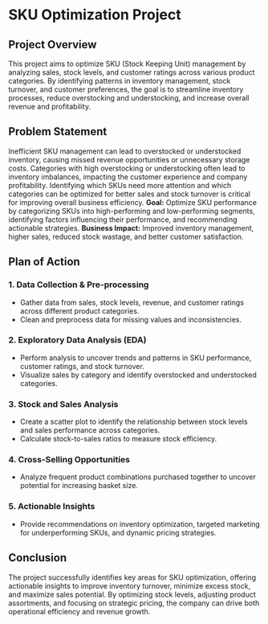 # SKU Optimization Project

## Project Overview

This project aims to optimize SKU (Stock Keeping Unit) management by analyzing sales, stock levels, and customer ratings across various product categories. By identifying patterns in inventory management, stock turnover, and customer preferences, the goal is to streamline inventory processes, reduce overstocking and understocking, and increase overall revenue and profitability.

## Problem Statement

Inefficient SKU management can lead to overstocked or understocked inventory, causing missed revenue opportunities or unnecessary storage costs. Categories with high overstocking or understocking often lead to inventory imbalances, impacting the customer experience and company profitability. Identifying which SKUs need more attention and which categories can be optimized for better sales and stock turnover is critical for improving overall business efficiency.
**Goal:** Optimize SKU performance by categorizing SKUs into high-performing and low-performing segments, identifying factors influencing their performance, and recommending actionable strategies.
**Business Impact:** Improved inventory management, higher sales, reduced stock wastage, and better customer satisfaction.

## Plan of Action

### 1. Data Collection & Pre-processing
   - Gather data from sales, stock levels, revenue, and customer ratings across different product categories.
   - Clean and preprocess data for missing values and inconsistencies.

### 2. Exploratory Data Analysis (EDA)
   - Perform analysis to uncover trends and patterns in SKU performance, customer ratings, and stock turnover.
   - Visualize sales by category and identify overstocked and understocked categories.

### 3. Stock and Sales Analysis
   - Create a scatter plot to identify the relationship between stock levels and sales performance across categories.
   - Calculate stock-to-sales ratios to measure stock efficiency.

### 4. Cross-Selling Opportunities
   - Analyze frequent product combinations purchased together to uncover potential for increasing basket size.

### 5. Actionable Insights
   - Provide recommendations on inventory optimization, targeted marketing for underperforming SKUs, and dynamic pricing strategies.

## Conclusion

The project successfully identifies key areas for SKU optimization, offering actionable insights to improve inventory turnover, minimize excess stock, and maximize sales potential. By optimizing stock levels, adjusting product assortments, and focusing on strategic pricing, the company can drive both operational efficiency and revenue growth.
